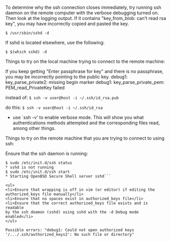 To determine why the ssh connection closes immediately, try running ssh daemon on the remote computer with the verbose debugging turned on. Then look at the logging output. If it contains "key_from_blob: can't read rsa key", you may have incorrectly copied and pasted the key.

```$ /usr/sbin/sshd -d```

If sshd is located elsewhere, use the following:

```$ $(which sshd) -d```

Things to try on the local machine trying to connect to the remote machine:

If you keep getting "Enter passphrase for key" and there is no passphrase, you may be incorrectly pointing to the public key.
debug1: key_parse_private2: missing begin marker
debug1: key_parse_private_pem: PEM_read_PrivateKey failed


instead of:
```$ ssh -v user@host -i ~/.ssh/id_rsa.pub```

do this:
```$ ssh -v user@host -i ~/.ssh/id_rsa```

<ul>
<li>use `ssh -v'  to enable verbose mode. This will show you what authentications methods attempted and the corresponding files read, among other things.</li>
</ul>

Things to try on the remote machine that you are trying to connect to using ssh:

Ensure that the ssh daemon is running:
```
$ sudo /etc/init.d/ssh status
* sshd is not running
$ sudo /etc/init.d/ssh start
* Starting OpenBSD Secure Shell server sshd```

<ul>
<li>Ensure that wrapping is off in vim (or editor) if editing the authorized_keys file manually</li>
<li>Ensure that no spaces exist in authorized_keys file</li>
<li>Ensure that the correct authorized_keys file exists and is readable
by the ssh deamon (sshd) using sshd with the -d Debug mode enabled</li>
</ul>

Possible errors: "debug1: Could not open authorized keys '/.../.ssh/authorized_keys2': No such file or directory"